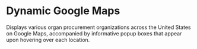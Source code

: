 # Dynamic Google Maps 

Displays various organ procurement organizations across the United States on Google Maps, accompanied by informative popup boxes that appear upon hovering over each location.
